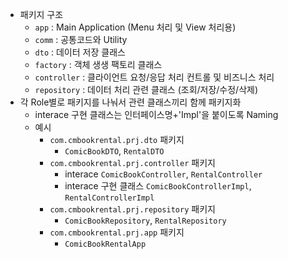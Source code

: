- 패키지 구조
   - ````app```` : Main Application (Menu 처리 및 View 처리용)
   - ````comm```` : 공통코드와 Utility
   - ````dto```` : 데이터 저장 클래스 
   - ````factory```` : 객체 생생 팩토리 클래스
   - ````controller```` : 클라이언트 요청/응답 처리 컨트롤 및 비즈니스 처리
   - ````repository```` :  데이터 처리 관련 클래스 (조회/저장/수정/삭제)
 - 각 Role별로 패키지를 나눠서 관련 클래스끼리 함께 패키지화
   - interace 구현 클래스는 인터페이스명+'Impl'을 붙이도록 Naming
   - 예시
     - ```com.cmbookrental.prj.dto``` 패키지
       - ```ComicBookDTO```, ```RentalDTO```
     - ```com.cmbookrental.prj.controller``` 패키지
       - interace ```ComicBookController```, ```RentalController```
       - interace 구현 클래스 ```ComicBookControllerImpl```, ```RentalControllerImpl```
     - ```com.cmbookrental.prj.repository``` 패키지
       - ```ComicBookRepository```, ```RentalRepository```
     - ```com.cmbookrental.prj.app``` 패키지
       - ```ComicBookRentalApp```
   
          
      

